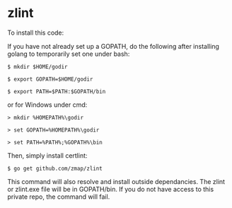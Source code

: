 # zlint
To install this code:

If you have not already set up a GOPATH, do the following after installing golang to temporarily set one under bash:

`$ mkdir $HOME/godir`

`$ export GOPATH=$HOME/godir`

`$ export PATH=$PATH:$GOPATH/bin`

or for Windows under cmd:

`> mkdir %HOMEPATH%\godir`

`> set GOPATH=%HOMEPATH%\godir`

`> set PATH=%PATH%;%GOPATH%\bin`

Then, simply install certlint:

`$ go get github.com/zmap/zlint`

This command will also resolve and install outside dependancies. The zlint or zlint.exe file will be in GOPATH/bin. If you do not have access to this private repo, the command will fail.
